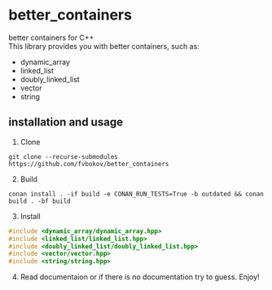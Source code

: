 # better_containers
better containers for C++  
This library provides you with better containers, such as:
* dynamic_array
* linked_list
* doubly_linked_list
* vector
* string

## installation and usage
1. Clone
```
git clone --recurse-submodules https://github.com/fvbokov/better_containers
```
2. Build
```
conan install . -if build -e CONAN_RUN_TESTS=True -b outdated && conan build . -bf build
```
3. Install
```C++
#include <dynamic_array/dynamic_array.hpp>
#include <linked_list/linked_list.hpp>
#include <doubly_linked_list/doubly_linked_list.hpp>
#include <vector/vector.hpp>
#include <string/string.hpp>
```
4. Read documentaion or if there is no documentation try to guess. Enjoy!

